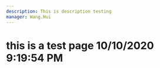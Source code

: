 ```yaml
---
description: This is description testing
manager: Wang.Hui
---
```

# this is a test page 10/10/2020 9:19:54 PM